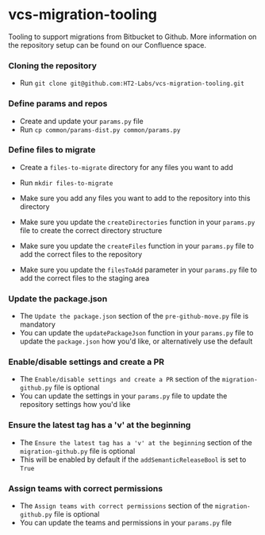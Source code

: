 # vcs-migration-tooling
Tooling to support migrations from Bitbucket to Github. More information on the repository setup can be found on our Confluence space.

### Cloning the repository
- Run ```git clone git@github.com:HT2-Labs/vcs-migration-tooling.git```

### Define params and repos
- Create and update your ```params.py``` file
- Run ```cp common/params-dist.py common/params.py```

### Define files to migrate
- Create a ```files-to-migrate``` directory for any files you want to add
- Run ```mkdir files-to-migrate```

- Make sure you add any files you want to add to the repository into this directory
- Make sure you update the ```createDirectories``` function in your ```params.py``` file to create the correct directory structure
- Make sure you update the ```createFiles``` function in your ```params.py``` file to add the correct files to the repository
- Make sure you update the ```filesToAdd``` parameter in your ```params.py``` file to add the correct files to the staging area

### Update the package.json
- The ```Update the package.json``` section of the ```pre-github-move.py``` file is mandatory
- You can update the ```updatePackageJson``` function in your ```params.py``` file to update the ```package.json``` how you'd like, or alternatively use the default

### Enable/disable settings and create a PR
- The ```Enable/disable settings and create a PR``` section of the ```migration-github.py``` file is optional
- You can update the settings in your ```params.py``` file to update the repository settings how you'd like

### Ensure the latest tag has a 'v' at the beginning
- The ```Ensure the latest tag has a 'v' at the beginning``` section of the ```migration-github.py``` file is optional
- This will be enabled by default if the ```addSemanticReleaseBool``` is set to ```True```

### Assign teams with correct permissions
- The ```Assign teams with correct permissions``` section of the ```migration-github.py``` file is optional
- You can update the teams and permissions in your ```params.py``` file
